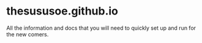 # thesususoe.github.io
All the information and docs that you will need to quickly set up and run for the new comers.

